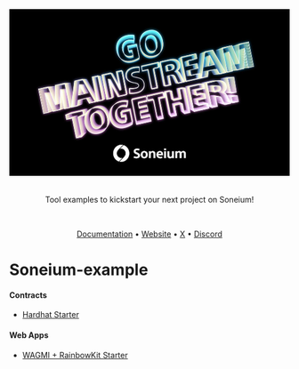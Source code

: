 <!-- ![Soneium Example Header](/assets/GM_Banner.jpg) -->

<div align="center">
  <img src="./assets/GM_Banner.jpg" alt="Banner" height="300px"/>
</div>

<br />

<p align="center">
  Tool examples to kickstart your next project on Soneium!
</p>

<br />

<p align="center">
  <a href="https://docs.soneium.org/docs/">Documentation</a> •
  <a href="https://soneium.org/">Website</a> •
  <a href="https://x.com/Soneium">X</a> •
  <a href="https://discord.gg/soneium">Discord</a>
</p>

# Soneium-example
#### Contracts

- [Hardhat Starter](https://github.com/Soneium/soneium-example/tree/main/smart-contracts/nft-hardhat)

#### Web Apps
- [WAGMI + RainbowKit Starter](https://github.com/Soneium/soneium-example/tree/main/apps/dapp-wagmi-rainbowkit)


